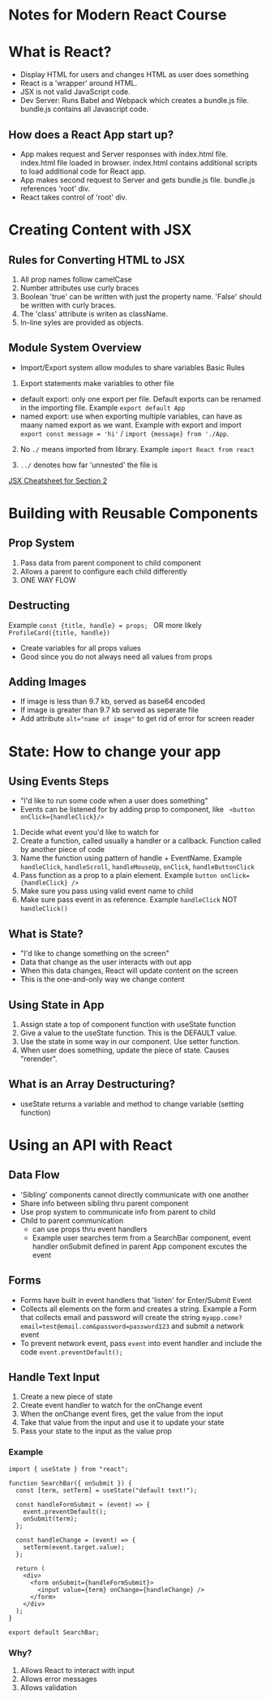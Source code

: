 # Notes for Modern React Course

# What is React?

- Display HTML for users and changes HTML as user does something
- React is a 'wrapper' around HTML.
- JSX is not valid JavaScript code.
- Dev Server: Runs Babel and Webpack which creates a bundle.js file. bundle.js contains all Javascript code.

## How does a React App start up?

- App makes request and Server responses with index.html file. index.html file loaded in browser. index.html contains additional scripts to load additional code for React app.
- App makes second request to Server and gets bundle.js file. bundle.js references 'root' div.
- React takes control of 'root' div.

# Creating Content with JSX

## Rules for Converting HTML to JSX

1. All prop names follow camelCase
2. Number attributes use curly braces
3. Boolean 'true' can be written with just the property name. 'False' should be written with curly braces.
4. The 'class' attribute is writen as className.
5. In-line syles are provided as objects.

## Module System Overview

- Import/Export system allow modules to share variables
  Basic Rules

1. Export statements make variables to other file

- default export: only one export per file. Default exports can be renamed in the importing file. Example `export default App`
- named export: use when exporting multiple variables, can have as maany named export as we want. Example with export and import `export const message = 'hi'` / `import {message} from './App`.

2. No `./` means imported from library. Example `import React from react`

3. `../` denotes how far 'unnested' the file is

[JSX Cheatsheet for Section 2](https://jsx-notes.vercel.app/#Returning%20JSX)

# Building with Reusable Components

## Prop System

1. Pass data from parent component to child component
2. Allows a parent to configure each child differently
3. ONE WAY FLOW

## Destructing

Example `const {title, handle} = props; ` OR more likely `ProfileCard({title, handle})`

- Create variables for all props values
- Good since you do not always need all values from props

## Adding Images

- If image is less than 9.7 kb, served as base64 encoded
- If image is greater than 9.7 kb served as seperate file
- Add attribute `alt="name of image"` to get rid of error for screen reader

# State: How to change your app

## Using Events Steps

- "I'd like to run some code when a user does something"
- Events can be listened for by adding prop to component, like ` <button onClick={handleClick}/>`

1. Decide what event you'd like to watch for
2. Create a function, called usually a handler or a callback. Function called by another piece of code
3. Name the function using pattern of handle + EventName. Example `handleClick`, `handleScroll`, `handleMouseUp`, `onClick`, `handleButtonClick`
4. Pass function as a prop to a plain element. Example
   `button onClick={handleClick} />`
5. Make sure you pass using valid event name to child
6. Make sure pass event in as reference. Example `handleClick` NOT `handleClick()`

## What is State?

- "I'd like to change something on the screen"
- Data that change as the user interacts with out app
- When this data changes, React will update content on the screen
- This is the one-and-only way we change content

## Using State in App

1. Assign state a top of component function with useState function
2. Give a value to the useState function. This is the DEFAULT value.
3. Use the state in some way in our component. Use setter function.
4. When user does something, update the piece of state. Causes "rerender".

## What is an Array Destructuring?

- useState returns a variable and method to change variable (setting function)

# Using an API with React

## Data Flow

- 'Sibling' components cannot directly communicate with one another
- Share info between sibling thru parent component
- Use prop system to communicate info from parent to child
- Child to parent communication
  - can use props thru event handlers
  - Example user searches term from a SearchBar component, event handler onSubmit defined in parent App component excutes the event

## Forms

- Forms have built in event handlers that 'listen' for Enter/Submit Event
- Collects all elements on the form and creates a string. Example a Form that collects email and password will create the string `myapp.come?email=test@email.com&password=password123` and submit a network event
- To prevent network event, pass `event` into event handler and include the code `event.preventDefault();`

## Handle Text Input

1. Create a new piece of state
2. Create event handler to watch for the onChange event
3. When the onChange event fires, get the value from the input
4. Take that value from the input and use it to update your state
5. Pass your state to the input as the value prop

### Example

```
import { useState } from "react";

function SearchBar({ onSubmit }) {
  const [term, setTerm] = useState("default text!");

  const handleFormSubmit = (event) => {
    event.preventDefault();
    onSubmit(term);
  };

  const handleChange = (event) => {
    setTerm(event.target.value);
  };

  return (
    <div>
      <form onSubmit={handleFormSubmit}>
        <input value={term} onChange={handleChange} />
      </form>
    </div>
  );
}

export default SearchBar;
```

### Why?

1. Allows React to interact with input
2. Allows error messages
3. Allows validation
